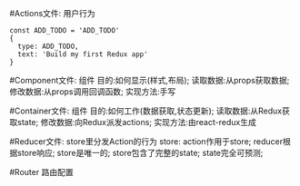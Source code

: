 #Actions文件:
用户行为

    const ADD_TODO = 'ADD_TODO'
    {
      type: ADD_TODO,
      text: 'Build my first Redux app'
    }

#Component文件:
组件
目的:如何显示(样式,布局);
读取数据:从props获取数据;
修改数据:从props调用回调函数;
实现方法:手写

#Container文件:
组件
目的:如何工作(数据获取,状态更新);
读取数据:从Redux获取state;
修改数据:向Redux派发actions;
实现方法:由react-redux生成


#Reducer文件:
store里分发Action的行为
store:
action作用于store;
reducer根据store响应;
store是唯一的;
store包含了完整的state;
state完全可预测;

#Router
路由配置
